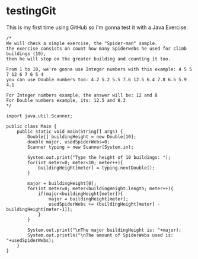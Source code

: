 # testingGit
This is my first time using GitHub so i'm gonna test it with a Java Exercise.

    /*
    We will check a simple exercise, the "Spider-man" sample.
    the exercise consists on count how many Spiderwebs he used for climb buildings (10),
    then he will stop on the greater building and counting it too.

    From 1 to 10, we're gonna use Integer numbers with this example: 4 5 5 7 12 6 7 6 5 4
    you can use Double numbers too: 4.2 5.2 5.5 7.6 12.5 6.4 7.8 6.5 5.9 4.1

    For Integer numbers example, the answer will be: 12 and 8
    For Double numbers example, its: 12.5 and 8.3
    */

    import java.util.Scanner;

    public class Main {
        public static void main(String[] args) {
            Double[] buildingHeight = new Double[10];
            double major, usedSpiderWebs=0;
            Scanner typing = new Scanner(System.in);

            System.out.print("Type the height of 10 buildings: ");
            for(int meter=0; meter<10; meter++){
                buildingHeight[meter] = typing.nextDouble();
            }

            major = buildingHeight[0];
            for(int meter=0; meter<buildingHeight.length; meter++){
                if(major<buildingHeight[meter]){
                    major = buildingHeight[meter];
                    usedSpiderWebs += (buildingHeight[meter] - buildingHeight[meter-1]);
                }
            }

            System.out.print("\nThe major buildingHeight is: "+major);
            System.out.println("\nThe amount of SpiderWebs used is: "+usedSpiderWebs);
        }
    }
